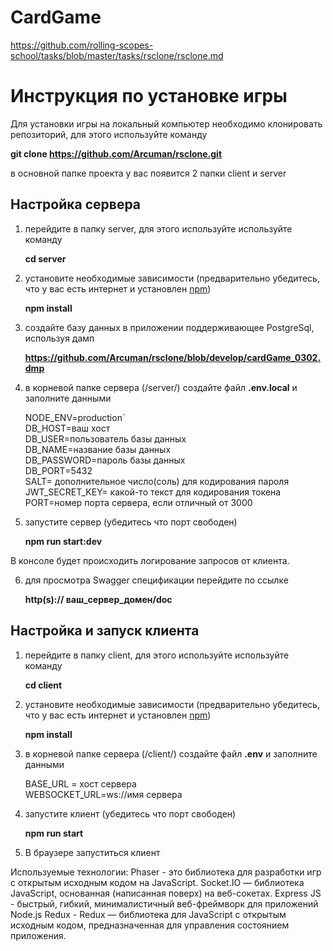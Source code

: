 # CardGame
https://github.com/rolling-scopes-school/tasks/blob/master/tasks/rsclone/rsclone.md

# Инструкция по установке игры

 Для установки игры на локальный компьютер необходимо клонировать репозиторий, для этого используйте команду
  
   **git clone https://github.com/Arcuman/rsclone.git**
  
в основной папке проекта у вас появится 2 папки  client и server

## Настройка сервера 

1. перейдите в папку server, для этого используйте используйте команду
  
    **cd server**
  
2. установите необходимые зависимости (предварительно убедитесь, что у вас есть интернет и установлен  [npm](https://nodejs.org/en/)) 
  
    **npm install**
  
3. создайте базу данных в приложении поддерживающее PostgreSql, используя дамп

    **https://github.com/Arcuman/rsclone/blob/develop/cardGame_0302.dmp**

4. в корневой папке сервера (/server/) создайте файл **.env.local** и заполните данными
 
    NODE_ENV=production`  
    DB_HOST=ваш хост  
    DB_USER=пользователь базы данных   
    DB_NAME=название базы данных  
    DB_PASSWORD=пароль базы данных  
    DB_PORT=5432  
    SALT= дополнительное число(соль) для кодирования пароля  
    JWT_SECRET_KEY= какой-то текст для кодирования токена  
    PORT=номер порта сервера, если отличный от 3000
  

5. запустите сервер (убедитесь что порт свободен)

    **npm run start:dev**

  В консоле будет происходить логирование запросов от клиента.
  
6. для просмотра Swagger спецификации перейдите по ссылке

    **http(s):// ваш_сервер_домен/doc**

## Настройка и запуск клиента


1. перейдите в папку client, для этого используйте используйте команду
  
    **cd client**
  
2. установите необходимые зависимости (предварительно убедитесь, что у вас есть интернет и установлен  [npm](https://nodejs.org/en/)) 
  
    **npm install**
  
3. в корневой папке сервера (/client/) создайте файл **.env** и заполните данными
 
     BASE_URL = хост сервера   
     WEBSOCKET_URL=ws://имя сервера   

  
4. запустите клиент (убедитесь что порт свободен)

    **npm run start**
5. В браузере запуститься клиент

Используемые технологии:
Phaser - это библиотека для разработки игр с открытым исходным кодом на JavaScript.
Socket.IO — библиотека JavaScript, основанная (написанная поверх) на веб-сокетах.
Express JS - быстрый, гибкий, минималистичный веб-фреймворк для приложений Node.js
Redux - Redux — библиотека для JavaScript с открытым исходным кодом, предназначенная для управления состоянием приложения.

